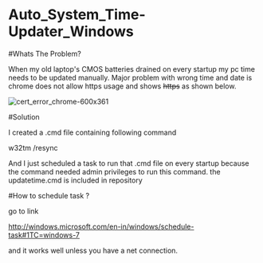 # Auto_System_Time-Updater_Windows



#Whats The Problem?

When my old laptop's CMOS  batteries drained on every startup my pc time needs to be updated manually. Major problem with wrong time and date is chrome does not allow https usage and shows <strike>https</strike> as shown below.

![cert_error_chrome-600x361](https://cloud.githubusercontent.com/assets/12981490/14410719/16a72196-ff53-11e5-9aef-5a997977aa34.png)





#Solution

I created a .cmd file containing following command



w32tm /resync



And I just scheduled a task to run that .cmd file on every startup because the command needed admin privileges to run this command.
the updatetime.cmd is included in repository

#How to schedule task ?

go to link

http://windows.microsoft.com/en-in/windows/schedule-task#1TC=windows-7

and it works well unless you have a net connection.


